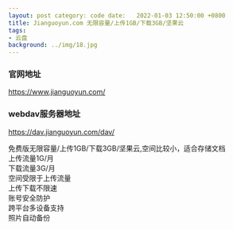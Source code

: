 ```yaml
---
layout: post category: code date:   2022-01-03 12:50:00 +0800
title: Jianguoyun.com 无限容量/上传1GB/下载3GB/坚果云
tags:
- 云盘
background: ../img/18.jpg
---
```


### 官网地址
https://www.jianguoyun.com/

### webdav服务器地址
https://dav.jianguoyun.com/dav/

免费版无限容量/上传1GB/下载3GB/坚果云,空间比较小，适合存储文档<br>
上传流量1G/月<br>
下载流量3G/月<br>
空间受限于上传流量<br>
上传下载不限速<br>
账号安全防护<br>
跨平台多设备支持<br>
照片自动备份<br>